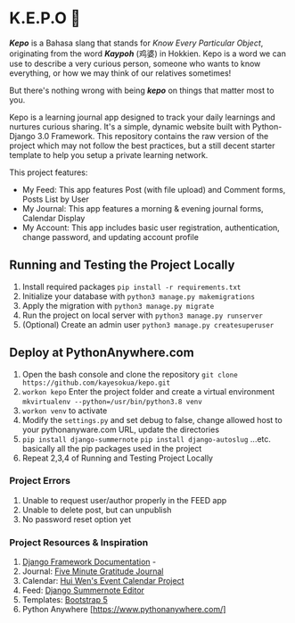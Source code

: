 # K.E.P.O 🤥

***Kepo*** is a Bahasa slang that stands for *Know Every Particular Object*, originating from the word ***Kaypoh*** (鸡婆) in Hokkien.
Kepo is a word we can use to describe a very curious person, someone who wants to know everything, or how we may think of our relatives sometimes!

But there's nothing wrong with being ***kepo*** on things that matter most to you.

Kepo is a learning journal app designed to track your daily learnings and nurtures curious sharing.
It's a simple, dynamic website built with Python-Django 3.0 Framework. This repository contains the raw version of the project which may not follow the best practices, but a still decent starter template to help you setup a private learning network.

This project features:
 - My Feed: This app features Post (with file upload) and Comment forms, Posts List by User
 - My Journal: This app features a morning & evening journal forms, Calendar Display
 - My Account: This app includes basic user registration, authentication, change password, and updating account profile
 
## Running and Testing the Project Locally
1. Install required packages `pip install -r requirements.txt`
2. Initialize your database with `python3 manage.py makemigrations`
3. Apply the migration with `python3 manage.py migrate`
4. Run the project on local server with `python3 manage.py runserver`
5. (Optional) Create an admin user `python3 manage.py createsuperuser`

## Deploy at PythonAnywhere.com
1. Open the bash console and clone the repository `git clone https://github.com/kayesokua/kepo.git`
2. `workon kepo` Enter the project folder and create a virtual environment `mkvirtualenv --python=/usr/bin/python3.8 venv`
3. `workon venv` to activate
4. Modify the `settings.py` and set debug to false, change allowed host to your pythonanyware.com URL, update the directories
5. `pip install django-summernote` `pip install django-autoslug` ...etc. basically all the pip packages used in the project
6. Repeat 2,3,4 of Running and Testing Project Locally


### Project Errors
1. Unable to request user/author properly in the FEED app
2. Unable to delete post, but can unpublish
3. No password reset option yet

### Project Resources & Inspiration
1. [Django Framework Documentation](https://www.djangoproject.com/) - 
2. Journal: [Five Minute Gratitude Journal](https://play.google.com/store/apps/details?id=com.intelligentchange.fiveminutejournal&hl=de&gl=US)
3. Calendar: [Hui Wen's Event Calendar Project](https://www.huiwenteo.com/normal/2018/07/24/django-calendar.html)
4. Feed: [Django Summernote Editor](https://github.com/summernote/django-summernote)
5. Templates: [Bootstrap 5](https://getbootstrap.com/docs/5.0/examples/)
6. Python Anywhere [https://www.pythonanywhere.com/]
